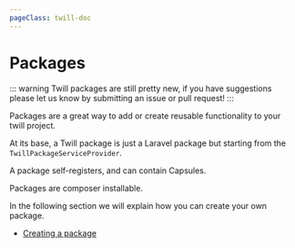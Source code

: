 ```yaml
---
pageClass: twill-doc
---
```


# Packages

::: warning
Twill packages are still pretty new, if you have suggestions please let us know by submitting an issue or pull request!
:::

Packages are a great way to add or create reusable functionality to your twill project.

At its base, a Twill package is just a Laravel package but starting from the `TwillPackageServiceProvider`.

A package self-registers, and can contain Capsules.

Packages are composer installable.

In the following section we will explain how you can create your own package.

- [Creating a package](./creating-a-package.md)
